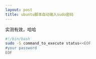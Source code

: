 ```yaml
---
layout: post
title: ubuntu脚本自动输入sudo密码
---
```


实测有效，哈哈

```sh
#!/bin/bash
sudo -S command_to_execute status<<EOF
#your password
EOF
```
